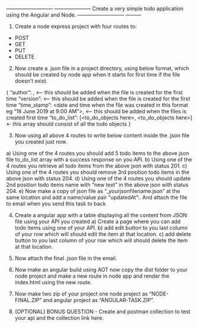————————— ——————— Create a very simple todo application using the Angular and Node. ————————— ———


1) Create a node express project with four routes to:
- POST 
- GET
- PUT
- DELETE

2) Now create a .json file in a project directory, using below format, which should be created by node app when it starts for first time if the file doesn’t exist.

{
“author”: <your name>, <— this should be added when the file is created for the first time
“version”: <This should be pulled from your package.json file using your code and inserted here> <— this should be added when the file is created for the first time
“time_stamp”: <date and time when the file was created in this format eg “18 June 2019 at 9:00 AM”>, <— this should be added when the files is created first time
“to_do_list”: [<to_do_objects here>, <to_do_objects here>] <- this array should consist of all the todo objects
}


3) Now using all above 4 routes to write below content inside the .json file you created just now.

a) Using one of the 4 routes you should add 5 todo items to the above json file to_do_list array with a success response on you API.
b) Using  one of the 4 routes you retrieve all todo items from the above json with status 201.
c) Using  one of the 4 routes you should remove 3rd position todo items in the above json with status 204.
d) Using  one of the 4 routes you should update 2nd position todo items name with “new text” in the above json with status 204.
e) Now make a copy of json file as “_yourjsonfilename.json” at the same location and add a name/value pair “updatedAt”:<time this copy file was created>. 
    And attach the file to email when you send this task to back

4) Create a angular app with a table displaying all the content from JSON file using your API you created
a) Create a page where you can add todo items using one of your API.
b) add edit button to you last column of your row which will should edit the item at that location.
c) add delete button to you last column of your row which will should delete the item at that location.

5) Now attach the final .json file in the email.

6) Now make an angular build using AOT now copy the dist folder to your node project and make a new route in node app and render the index.html using the new route.

7) Now make two zip of your project one node project as “NODE-FINAL.ZIP” and angular project as “ANGULAR-TASK.ZIP”.

8) (OPTIONAL) BONUS QUESTION - Create and postman collection to test your api and the collection link here.